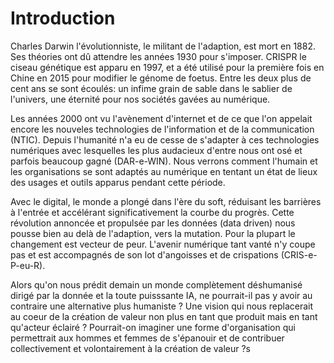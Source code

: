# Introduction

Charles Darwin l'évolutionniste, le militant de l'adaption, est mort en 1882. Ses théories ont dû attendre les années 1930 pour s'imposer. CRISPR le ciseau génétique est apparu en 1997, et a été utilisé pour la première fois en Chine en 2015 pour modifier le génome de foetus. Entre les deux plus de cent ans se sont écoulés: un infime grain de sable dans le sablier de l'univers, une éternité pour nos sociétés gavées au numérique.

Les années 2000 ont vu l'avènement d'internet et de ce que l'on appelait encore les nouveles technologies de l'information et de la communication (NTIC). Depuis l'humanité n'a eu de cesse de s'adapter à ces technologies numériques avec lesquelles les plus audacieux d'entre nous ont osé et parfois beaucoup gagné (DAR-e-WIN). Nous verrons comment l'humain et les organisations se sont adaptés au numérique en tentant un état de lieux des usages et outils apparus pendant cette période.

Avec le digital, le monde a plongé dans l'ère du soft, réduisant les barrières à l'entrée et accélérant significativement la courbe du progrès. Cette révolution annoncée et propulsée par les données (data driven) nous pousse bien au delà de l'adaption, vers la mutation. Pour la plupart le changement est vecteur de peur. L'avenir numérique tant vanté n'y coupe pas et est accompagnés de son lot d'angoisses et de crispations (CRIS-e-P-eu-R).

Alors qu'on nous prédit demain un monde complètement déshumanisé dirigé par la donnée et la toute puisssante IA, ne pourrait-il pas y avoir au contraire une alternative plus humaniste ? Une vision qui nous replacerait au coeur de la création de valeur non plus en tant que produit mais en tant qu'acteur éclairé ? Pourrait-on imaginer une forme d'organisation qui permettrait aux hommes et femmes de s'épanouir et de contribuer collectivement et volontairement à la création de valeur ?s